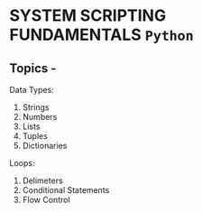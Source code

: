 # SYSTEM SCRIPTING FUNDAMENTALS `Python`
## Topics -

Data Types: 
1) Strings
2) Numbers
3) Lists
4) Tuples
5) Dictionaries

Loops:
1) Delimeters
2) Conditional Statements
3) Flow Control